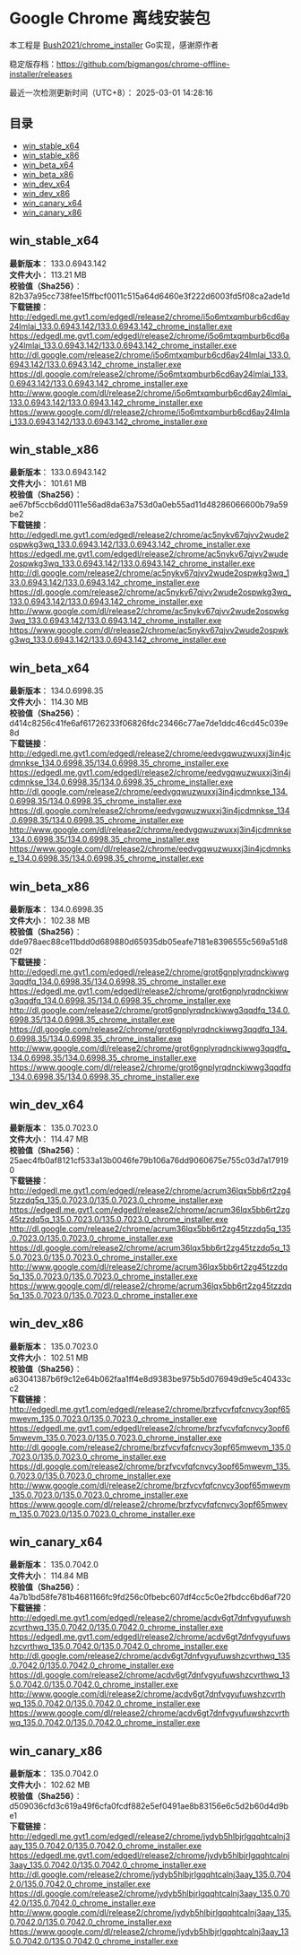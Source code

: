 # Google Chrome 离线安装包
本工程是 [Bush2021/chrome_installer](https://github.com/Bush2021/chrome_installer) Go实现，感谢原作者

稳定版存档：<https://github.com/bigmangos/chrome-offline-installer/releases>

最近一次检测更新时间（UTC+8）：
2025-03-01 14:28:16

## 目录
* [win_stable_x64](https://github.com/bigmangos/chrome-offline-installer?tab=readme-ov-file#win_stable_x64)
* [win_stable_x86](https://github.com/bigmangos/chrome-offline-installer?tab=readme-ov-file#win_stable_x86)
* [win_beta_x64](https://github.com/bigmangos/chrome-offline-installer?tab=readme-ov-file#win_beta_x64)
* [win_beta_x86](https://github.com/bigmangos/chrome-offline-installer?tab=readme-ov-file#win_beta_x86)
* [win_dev_x64](https://github.com/bigmangos/chrome-offline-installer?tab=readme-ov-file#win_dev_x64)
* [win_dev_x86](https://github.com/bigmangos/chrome-offline-installer?tab=readme-ov-file#win_dev_x86)
* [win_canary_x64](https://github.com/bigmangos/chrome-offline-installer?tab=readme-ov-file#win_canary_x64)
* [win_canary_x86](https://github.com/bigmangos/chrome-offline-installer?tab=readme-ov-file#win_canary_x86)

## win_stable_x64
**最新版本**： 133.0.6943.142  
**文件大小**： 113.21 MB  
**校验值（Sha256）**： 82b37a95cc738fee15ffbcf0011c515a64d6460e3f222d6003fd5f08ca2ade1d  
**下载链接**：
http://edgedl.me.gvt1.com/edgedl/release2/chrome/i5o6mtxqmburb6cd6ay24lmlai_133.0.6943.142/133.0.6943.142_chrome_installer.exe
https://edgedl.me.gvt1.com/edgedl/release2/chrome/i5o6mtxqmburb6cd6ay24lmlai_133.0.6943.142/133.0.6943.142_chrome_installer.exe
http://dl.google.com/release2/chrome/i5o6mtxqmburb6cd6ay24lmlai_133.0.6943.142/133.0.6943.142_chrome_installer.exe
https://dl.google.com/release2/chrome/i5o6mtxqmburb6cd6ay24lmlai_133.0.6943.142/133.0.6943.142_chrome_installer.exe
http://www.google.com/dl/release2/chrome/i5o6mtxqmburb6cd6ay24lmlai_133.0.6943.142/133.0.6943.142_chrome_installer.exe
https://www.google.com/dl/release2/chrome/i5o6mtxqmburb6cd6ay24lmlai_133.0.6943.142/133.0.6943.142_chrome_installer.exe
## win_stable_x86
**最新版本**： 133.0.6943.142  
**文件大小**： 101.61 MB  
**校验值（Sha256）**： ae67bf5ccb6dd0111e56ad8da63a753d0a0eb55ad11d48286066600b79a59be2  
**下载链接**：
http://edgedl.me.gvt1.com/edgedl/release2/chrome/ac5nykv67qjvv2wude2ospwkg3wq_133.0.6943.142/133.0.6943.142_chrome_installer.exe
https://edgedl.me.gvt1.com/edgedl/release2/chrome/ac5nykv67qjvv2wude2ospwkg3wq_133.0.6943.142/133.0.6943.142_chrome_installer.exe
http://dl.google.com/release2/chrome/ac5nykv67qjvv2wude2ospwkg3wq_133.0.6943.142/133.0.6943.142_chrome_installer.exe
https://dl.google.com/release2/chrome/ac5nykv67qjvv2wude2ospwkg3wq_133.0.6943.142/133.0.6943.142_chrome_installer.exe
http://www.google.com/dl/release2/chrome/ac5nykv67qjvv2wude2ospwkg3wq_133.0.6943.142/133.0.6943.142_chrome_installer.exe
https://www.google.com/dl/release2/chrome/ac5nykv67qjvv2wude2ospwkg3wq_133.0.6943.142/133.0.6943.142_chrome_installer.exe
## win_beta_x64
**最新版本**： 134.0.6998.35  
**文件大小**： 114.30 MB  
**校验值（Sha256）**： d414c8256c41fe6af61726233f06826fdc23466c77ae7de1ddc46cd45c039e8d  
**下载链接**：
http://edgedl.me.gvt1.com/edgedl/release2/chrome/eedvgqwuzwuxxj3in4jcdmnkse_134.0.6998.35/134.0.6998.35_chrome_installer.exe
https://edgedl.me.gvt1.com/edgedl/release2/chrome/eedvgqwuzwuxxj3in4jcdmnkse_134.0.6998.35/134.0.6998.35_chrome_installer.exe
http://dl.google.com/release2/chrome/eedvgqwuzwuxxj3in4jcdmnkse_134.0.6998.35/134.0.6998.35_chrome_installer.exe
https://dl.google.com/release2/chrome/eedvgqwuzwuxxj3in4jcdmnkse_134.0.6998.35/134.0.6998.35_chrome_installer.exe
http://www.google.com/dl/release2/chrome/eedvgqwuzwuxxj3in4jcdmnkse_134.0.6998.35/134.0.6998.35_chrome_installer.exe
https://www.google.com/dl/release2/chrome/eedvgqwuzwuxxj3in4jcdmnkse_134.0.6998.35/134.0.6998.35_chrome_installer.exe
## win_beta_x86
**最新版本**： 134.0.6998.35  
**文件大小**： 102.38 MB  
**校验值（Sha256）**： dde978aec88ce11bdd0d689880d65935db05eafe7181e8396555c569a51d802f  
**下载链接**：
http://edgedl.me.gvt1.com/edgedl/release2/chrome/grot6gnplyrqdnckiwwg3qqdfq_134.0.6998.35/134.0.6998.35_chrome_installer.exe
https://edgedl.me.gvt1.com/edgedl/release2/chrome/grot6gnplyrqdnckiwwg3qqdfq_134.0.6998.35/134.0.6998.35_chrome_installer.exe
http://dl.google.com/release2/chrome/grot6gnplyrqdnckiwwg3qqdfq_134.0.6998.35/134.0.6998.35_chrome_installer.exe
https://dl.google.com/release2/chrome/grot6gnplyrqdnckiwwg3qqdfq_134.0.6998.35/134.0.6998.35_chrome_installer.exe
http://www.google.com/dl/release2/chrome/grot6gnplyrqdnckiwwg3qqdfq_134.0.6998.35/134.0.6998.35_chrome_installer.exe
https://www.google.com/dl/release2/chrome/grot6gnplyrqdnckiwwg3qqdfq_134.0.6998.35/134.0.6998.35_chrome_installer.exe
## win_dev_x64
**最新版本**： 135.0.7023.0  
**文件大小**： 114.47 MB  
**校验值（Sha256）**： 25aec4fb0af8121cf533a13b0046fe79b106a76dd9060675e755c03d7a179190  
**下载链接**：
http://edgedl.me.gvt1.com/edgedl/release2/chrome/acrum36lqx5bb6rt2zg45tzzdq5q_135.0.7023.0/135.0.7023.0_chrome_installer.exe
https://edgedl.me.gvt1.com/edgedl/release2/chrome/acrum36lqx5bb6rt2zg45tzzdq5q_135.0.7023.0/135.0.7023.0_chrome_installer.exe
http://dl.google.com/release2/chrome/acrum36lqx5bb6rt2zg45tzzdq5q_135.0.7023.0/135.0.7023.0_chrome_installer.exe
https://dl.google.com/release2/chrome/acrum36lqx5bb6rt2zg45tzzdq5q_135.0.7023.0/135.0.7023.0_chrome_installer.exe
http://www.google.com/dl/release2/chrome/acrum36lqx5bb6rt2zg45tzzdq5q_135.0.7023.0/135.0.7023.0_chrome_installer.exe
https://www.google.com/dl/release2/chrome/acrum36lqx5bb6rt2zg45tzzdq5q_135.0.7023.0/135.0.7023.0_chrome_installer.exe
## win_dev_x86
**最新版本**： 135.0.7023.0  
**文件大小**： 102.51 MB  
**校验值（Sha256）**： a63041387b6f9c12e64b062faa1ff4e8d9383be975b5d076949d9e5c40433cc2  
**下载链接**：
http://edgedl.me.gvt1.com/edgedl/release2/chrome/brzfvcvfqfcnvcy3opf65mwevm_135.0.7023.0/135.0.7023.0_chrome_installer.exe
https://edgedl.me.gvt1.com/edgedl/release2/chrome/brzfvcvfqfcnvcy3opf65mwevm_135.0.7023.0/135.0.7023.0_chrome_installer.exe
http://dl.google.com/release2/chrome/brzfvcvfqfcnvcy3opf65mwevm_135.0.7023.0/135.0.7023.0_chrome_installer.exe
https://dl.google.com/release2/chrome/brzfvcvfqfcnvcy3opf65mwevm_135.0.7023.0/135.0.7023.0_chrome_installer.exe
http://www.google.com/dl/release2/chrome/brzfvcvfqfcnvcy3opf65mwevm_135.0.7023.0/135.0.7023.0_chrome_installer.exe
https://www.google.com/dl/release2/chrome/brzfvcvfqfcnvcy3opf65mwevm_135.0.7023.0/135.0.7023.0_chrome_installer.exe
## win_canary_x64
**最新版本**： 135.0.7042.0  
**文件大小**： 114.84 MB  
**校验值（Sha256）**： 4a7b1bd58fe781b4681166fc9fd256c0fbebc607df4cc5c0e2fbdcc6bd6af720  
**下载链接**：
http://edgedl.me.gvt1.com/edgedl/release2/chrome/acdv6gt7dnfvgyufuwshzcvrthwq_135.0.7042.0/135.0.7042.0_chrome_installer.exe
https://edgedl.me.gvt1.com/edgedl/release2/chrome/acdv6gt7dnfvgyufuwshzcvrthwq_135.0.7042.0/135.0.7042.0_chrome_installer.exe
http://dl.google.com/release2/chrome/acdv6gt7dnfvgyufuwshzcvrthwq_135.0.7042.0/135.0.7042.0_chrome_installer.exe
https://dl.google.com/release2/chrome/acdv6gt7dnfvgyufuwshzcvrthwq_135.0.7042.0/135.0.7042.0_chrome_installer.exe
http://www.google.com/dl/release2/chrome/acdv6gt7dnfvgyufuwshzcvrthwq_135.0.7042.0/135.0.7042.0_chrome_installer.exe
https://www.google.com/dl/release2/chrome/acdv6gt7dnfvgyufuwshzcvrthwq_135.0.7042.0/135.0.7042.0_chrome_installer.exe
## win_canary_x86
**最新版本**： 135.0.7042.0  
**文件大小**： 102.62 MB  
**校验值（Sha256）**： d509036cfd3c619a49f6cfa0fcdf882e5ef0491ae8b83156e6c5d2b60d4d9be1  
**下载链接**：
http://edgedl.me.gvt1.com/edgedl/release2/chrome/jydyb5hlbjrlgqqhtcalnj3aay_135.0.7042.0/135.0.7042.0_chrome_installer.exe
https://edgedl.me.gvt1.com/edgedl/release2/chrome/jydyb5hlbjrlgqqhtcalnj3aay_135.0.7042.0/135.0.7042.0_chrome_installer.exe
http://dl.google.com/release2/chrome/jydyb5hlbjrlgqqhtcalnj3aay_135.0.7042.0/135.0.7042.0_chrome_installer.exe
https://dl.google.com/release2/chrome/jydyb5hlbjrlgqqhtcalnj3aay_135.0.7042.0/135.0.7042.0_chrome_installer.exe
http://www.google.com/dl/release2/chrome/jydyb5hlbjrlgqqhtcalnj3aay_135.0.7042.0/135.0.7042.0_chrome_installer.exe
https://www.google.com/dl/release2/chrome/jydyb5hlbjrlgqqhtcalnj3aay_135.0.7042.0/135.0.7042.0_chrome_installer.exe
